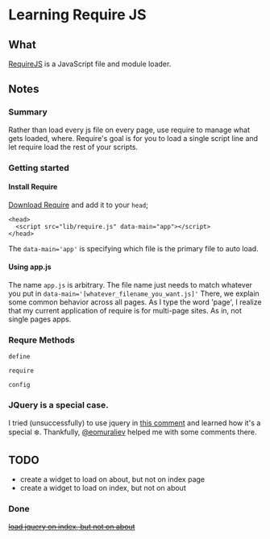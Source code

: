 # Learning Require JS

## What
[RequireJS](http://requirejs.org/) is a JavaScript file and module loader.

## Notes

### Summary

Rather than load every js file on every page, use require to manage what gets loaded, where.
Require's goal is for you to load a single script line and let require load the rest of your scripts.

### Getting started

#### Install Require

[Download Require](http://requirejs.org/docs/download.html) and add it to your `head`;


    <head>
      <script src="lib/require.js" data-main="app"></script>
    </head>

The `data-main='app'` is specifying which file is the primary file to auto load.

#### Using app.js

The name `app.js` is arbitrary. The file name just needs to match whatever you put in `data-main='[whatever_filename_you_want.js]'`
There, we explain some common behavior across all pages. As I type the word 'page', I realize that my current application of require is for multi-page sites. As in, not single pages apps.

### Requre Methods


    define

    require

    config


### JQuery is a special case.

I tried (unsuccessfully) to use jquery in [this comment](https://github.com/woodall/learn-requireJS/commit/92da1712079ccb0d8c0c52aed837f2dcf269bc18) and learned how it's a special :snowflake:. Thankfully, [@eomuraliev](https://github.com/eomuraliev) helped me with some comments there.

## TODO

- create a widget to load on about, but not on index page
- create a widget to load on index, but not on about

### Done
~~[load jquery on index, but not on about](https://github.com/woodall/learn-requireJS/commit/996f0ef34a9d706ac1471e4b9bac7031de8fde0d)~~
